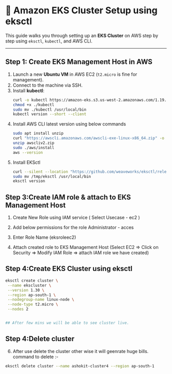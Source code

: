 # 🚀 Amazon EKS Cluster Setup using eksctl

This guide walks you through setting up an **EKS Cluster** on AWS step by step using `eksctl`, `kubectl`, and AWS CLI.

---

## Step 1: Create EKS Management Host in AWS
1. Launch a new **Ubuntu VM** in AWS EC2 (`t2.micro` is fine for management).
2. Connect to the machine via SSH.
3. Install **kubectl**:
   ```bash
   curl -o kubectl https://amazon-eks.s3.us-west-2.amazonaws.com/1.19.6/2021-01-05/bin/linux/amd64/kubectl
   chmod +x ./kubectl
   sudo mv ./kubectl /usr/local/bin
   kubectl version --short --client

4. Install AWS CLI latest version using below commands
    ```bash
    sudo apt install unzip
    curl "https://awscli.amazonaws.com/awscli-exe-linux-x86_64.zip" -o "awscliv2.zip"
    unzip awscliv2.zip
    sudo ./aws/install
    aws --version

5. Install EKSctl 
     ```bash
   curl --silent --location "https://github.com/weaveworks/eksctl/releases/latest/download/eksctl_$(uname -s)_amd64.tar.gz" | tar xz -C /tmp
   sudo mv /tmp/eksctl /usr/local/bin
   eksctl version

## Step 3:Create IAM role & attach to EKS Management Host

1. Create New Role using IAM service ( Select Usecase - ec2 )
2. Add below permissions for the role
  Administrator - acces
3. Enter Role Name (eksroleec2)

4. Attach created role to EKS Management Host (Select EC2 => Click on Security => Modify IAM Role => attach IAM role we have created)


 
## Step 4:Create EKS Cluster using eksctl
 ```bash
eksctl create cluster \
  --name ekscluster \
  --version 1.30 \
  --region ap-south-1 \
  --nodegroup-name linux-node \
  --node-type t2.micro \
  --nodes 2

 
## After few mins we will be able to see cluster live.

```

## Step 4:Delete cluster
6. After use delete the cluster other wise it will geenrate huge bills.
command to delete :- 
 ```bash
eksctl delete cluster --name ashokit-cluster4 --region ap-south-1